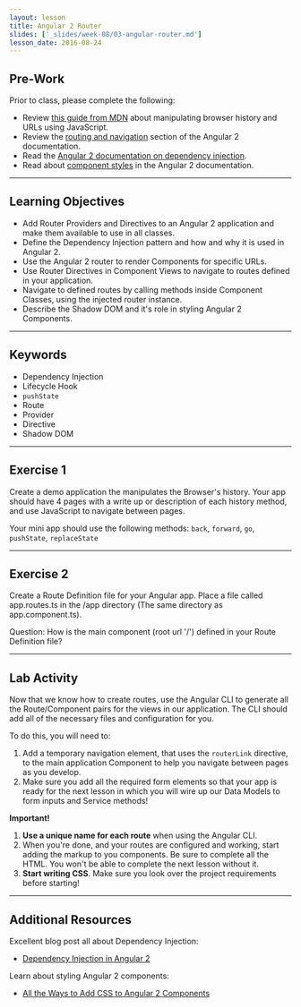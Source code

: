 ```yaml
---
layout: lesson
title: Angular 2 Router
slides: ['_slides/week-08/03-angular-router.md']
lesson_date: 2016-08-24
---
```


## Pre-Work

Prior to class, please complete the following:

- Review [this guide from MDN](https://developer.mozilla.org/en-US/docs/Web/API/History_API) about manipulating browser history and URLs using JavaScript.
- Review the [routing and navigation](https://angular.io/docs/ts/latest/guide/router.html) section of the Angular 2 documentation.
- Read the [Angular 2 documentation on dependency injection](http://blog.thoughtram.io/angular/2015/05/18/dependency-injection-in-angular-2.html).
- Read about [component styles](https://angular.io/docs/ts/latest/guide/component-styles.html) in the Angular 2 documentation.

---

## Learning Objectives

- Add Router Providers and Directives to an Angular 2 application and make them available to use in all classes.
- Define the Dependency Injection pattern and how and why it is used in Angular 2.
- Use the Angular 2 router to render Components for specific URLs.
- Use Router Directives in Component Views to navigate to routes defined in your application.
- Navigate to defined routes by calling methods inside Component Classes, using the injected
router instance.
- Describe the Shadow DOM and it's role in styling Angular 2 Components.

---

## Keywords

- Dependency Injection
- Lifecycle Hook
- `pushState`
- Route
- Provider
- Directive
- Shadow DOM

---

## Exercise 1

Create a demo application the manipulates the Browser's history. Your app should have 4 pages with a write up or description of each history method, and use JavaScript to navigate between pages.

Your mini app should use the following methods: `back`, `forward`, `go`, `pushState`, `replaceState`

---

## Exercise 2

Create a Route Definition file for your Angular app. Place a file called app.routes.ts in the /app directory (The same directory as app.component.ts).

Question: How is the main component (root url '/') defined in your Route Definition file?

---

## Lab Activity

Now that we know how to create routes, use the Angular CLI to generate all the Route/Component pairs for the views in our application. The CLI should add all of the necessary files and configuration for you.

To do this, you will need to:

1. Add a temporary navigation element, that uses the `routerLink` directive, to the main application Component to help you navigate between pages as you develop.
2. Make sure you add all the required form elements so that your app is ready for the next lesson in which you will wire up our Data Models to form inputs and Service methods!

**Important!**

1.  **Use a unique name for each route** when using the Angular CLI.
2. When you're done, and your routes are configured and working, start adding the markup to you components. Be sure to complete all the HTML. You won't be able to complete the next lesson without it.
3. **Start writing CSS**. Make sure you look over the project requirements before starting!

---

## Additional Resources

Excellent blog post all about Dependency Injection:

- [Dependency Injection in Angular 2](http://blog.thoughtram.io/angular/2015/05/18/dependency-injection-in-angular-2.html)

Learn about styling Angular 2 components:

- [All the Ways to Add CSS to Angular 2 Components](https://scotch.io/tutorials/all-the-ways-to-add-css-to-angular-2-components)

